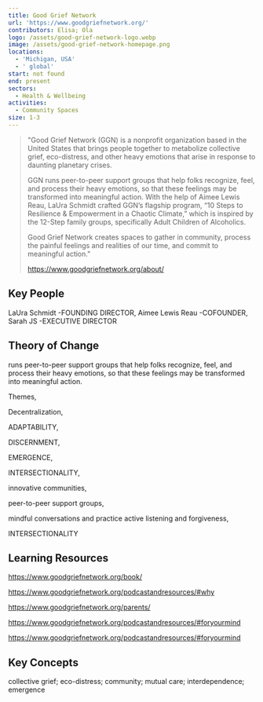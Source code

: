 ```yaml
---
title: Good Grief Network
url: 'https://www.goodgriefnetwork.org/'
contributors: Elisa; Ola
logo: /assets/good-grief-network-logo.webp
image: /assets/good-grief-network-homepage.png
locations:
  - 'Michigan, USA'
  - ' global'
start: not found
end: present
sectors:
  - Health & Wellbeing
activities:
  - Community Spaces
size: 1-3
---
```

> "Good Grief Network (GGN) is a nonprofit organization based in the United States that brings people together to metabolize collective grief, eco-distress, and other heavy emotions that arise in response to daunting planetary crises.
> 
> GGN runs peer-to-peer support groups that help folks recognize, feel, and process their heavy emotions, so that these feelings may be transformed into meaningful action. With the help of Aimee Lewis Reau, LaUra Schmidt crafted GGN’s flagship program, “10 Steps to Resilience & Empowerment in a Chaotic Climate,”  which is inspired by the 12-Step family groups, specifically Adult Children of Alcoholics.
> 
> Good Grief Network creates spaces to gather in community, process the painful feelings and realities of our time, and commit to meaningful action."
> 
> https://www.goodgriefnetwork.org/about/

## Key People

LaUra Schmidt -FOUNDING DIRECTOR, Aimee Lewis Reau -COFOUNDER, Sarah JS -EXECUTIVE DIRECTOR

## Theory of Change

runs peer-to-peer support groups that help folks recognize, feel, and process their heavy emotions, so that these feelings may be transformed into meaningful action.



Themes, 

Decentralization, 

ADAPTABILITY,

DISCERNMENT, 

EMERGENCE,

INTERSECTIONALITY, 

innovative communities,

peer-to-peer support groups,

mindful conversations and practice active listening and forgiveness,

INTERSECTIONALITY

## Learning Resources

https://www.goodgriefnetwork.org/book/

https://www.goodgriefnetwork.org/podcastandresources/#why

https://www.goodgriefnetwork.org/parents/

https://www.goodgriefnetwork.org/podcastandresources/#foryourmind

https://www.goodgriefnetwork.org/podcastandresources/#foryourmind

## Key Concepts

collective grief; eco-distress; community; mutual care; interdependence; emergence
